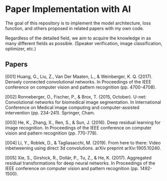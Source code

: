 # **Paper Implementation with AI**

The goal of this repository is to implement the model architecture, loss function, and others proposed in related papers with my own code.

Regardless of the detailed field, we aim to acquire the knowledge in as many different fields as possible. (Speaker verification, image classification, optimizer, etc.)

## **Papers**

[001] Huang, G., Liu, Z., Van Der Maaten, L., & Weinberger, K. Q. (2017). Densely connected convolutional networks. In Proceedings of the IEEE conference on computer vision and pattern recognition (pp. 4700-4708).

[002] Ronneberger, O., Fischer, P., & Brox, T. (2015, October). U-net: Convolutional networks for biomedical image segmentation. In International Conference on Medical image computing and computer-assisted intervention (pp. 234-241). Springer, Cham.

[003] He, K., Zhang, X., Ren, S., & Sun, J. (2016). Deep residual learning for image recognition. In Proceedings of the IEEE conference on computer vision and pattern recognition (pp. 770-778).

[004] Li, Y., Roblek, D., & Tagliasacchi, M. (2019). From here to there: Video inbetweening using direct 3d convolutions. arXiv preprint arXiv:1905.10240.

[005] Xie, S., Girshick, R., Dollár, P., Tu, Z., & He, K. (2017). Aggregated residual transformations for deep neural networks. In Proceedings of the IEEE conference on computer vision and pattern recognition (pp. 1492-1500).
